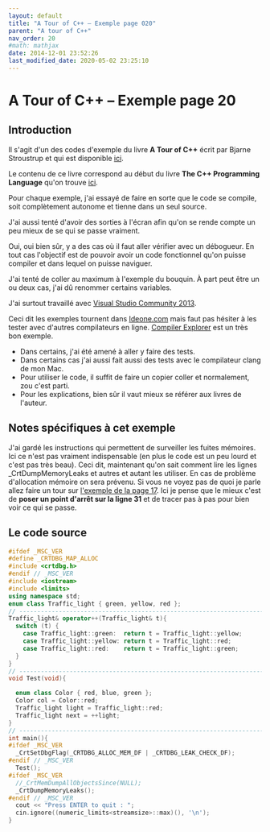 ```yaml
---
layout: default
title: "A Tour of C++ – Exemple page 020"
parent: "A tour of C++"
nav_order: 20
#math: mathjax
date: 2014-12-01 23:52:26
last_modified_date: 2020-05-02 23:25:10
---
```


# A Tour of C++ – Exemple page 20

## Introduction
Il s'agit d'un des codes d'exemple du livre **A Tour of C++** écrit par Bjarne Stroustrup et qui est disponible [ici](http://www.amazon.fr/Tour-C-Bjarne-Stroustrup/dp/0321958314/ref%3Dsr_1_1?ie=UTF8&qid=1416699327&sr=8-1&keywords=a+tour+of+c%2B%2B). 

Le contenu de ce livre correspond au début du livre **The C++ Programming Language** qu'on trouve [ici](http://www.amazon.fr/The-Programming-Language-Bjarne-Stroustrup/dp/0321563840/ref%3Dpd_sim_eb_3?ie=UTF8&refRID=0CR047TTJV1HA6CVA9XA).

Pour chaque exemple, j'ai essayé de faire en sorte que le code se compile, soit complètement autonome et tienne dans un seul source.

J'ai aussi tenté d'avoir des sorties à l'écran afin qu'on se rende compte un peu mieux de se qui se passe vraiment.

Oui, oui bien sûr, y a des cas où il faut aller vérifier avec un débogueur.
En tout cas l'objectif est de pouvoir avoir un code fonctionnel qu'on puisse compiler et dans lequel on puisse naviguer.

J'ai tenté de coller au maximum à l'exemple du bouquin. À part peut être un ou deux cas, j'ai dû renommer certains variables.

J'ai surtout travaillé avec [Visual Studio Community 2013](http://www.visualstudio.com/products/visual-studio-community-vs).

Ceci dit les exemples tournent dans [Ideone.com](http://ideone.com/) mais faut pas hésiter à les tester avec d'autres compilateurs en ligne. [Compiler Explorer](https://godbolt.org/) est un très bon exemple.

* Dans certains, j'ai été amené à aller y faire des tests.  
* Dans certains cas j'ai aussi fait aussi des tests avec le compilateur clang de mon Mac.  
* Pour utiliser le code, il suffit de faire un copier coller et normalement, zou c'est parti.  
* Pour les explications, bien sûr il vaut mieux se référer aux livres de l'auteur.  


## Notes spécifiques à cet exemple


J'ai gardé les instructions qui permettent de surveiller les fuites mémoires. Ici ce n'est pas vraiment indispensable (en plus le code est un peu lourd et c'est pas très beau). Ceci dit, maintenant qu'on sait comment lire les lignes _CrtDumpMemoryLeaks et autres et autant les utiliser. En cas de problème d'allocation mémoire on sera prévenu. Si vous ne voyez pas de quoi je parle allez faire un tour sur [l'exemple de la page 17](https://www.40tude.fr/a-tour-of-c-exemple-de-la-page-17/ "A Tour of C++ – Exemple de la page 17").
Ici je pense que le mieux c'est de **poser un point d'arrêt sur la ligne 31** et de tracer pas à pas pour bien voir ce qui se passe.


## Le code source

```cpp
#ifdef _MSC_VER
#define _CRTDBG_MAP_ALLOC
#include <crtdbg.h>
#endif // _MSC_VER
#include <iostream>
#include <limits>
using namespace std;
enum class Traffic_light { green, yellow, red };
// ----------------------------------------------------------------------------
Traffic_light& operator++(Traffic_light& t){                                    // prefix increment: ++
  switch (t) {
    case Traffic_light::green:  return t = Traffic_light::yellow;
    case Traffic_light::yellow: return t = Traffic_light::red;
    case Traffic_light::red:    return t = Traffic_light::green;
  }
}
// ----------------------------------------------------------------------------
void Test(void){

  enum class Color { red, blue, green };
  Color col = Color::red;
  Traffic_light light = Traffic_light::red;
  Traffic_light next = ++light;                                                 // next becomes Traffic_light::green
}
// ----------------------------------------------------------------------------
int main(){
#ifdef _MSC_VER
  _CrtSetDbgFlag(_CRTDBG_ALLOC_MEM_DF | _CRTDBG_LEAK_CHECK_DF);
#endif // _MSC_VER
  Test();
#ifdef _MSC_VER
  //_CrtMemDumpAllObjectsSince(NULL);                                           // Begins the dump from the start of program execution
  _CrtDumpMemoryLeaks();
#endif // _MSC_VER
  cout << "Press ENTER to quit : ";
  cin.ignore((numeric_limits<streamsize>::max)(), '\n');
}
```
